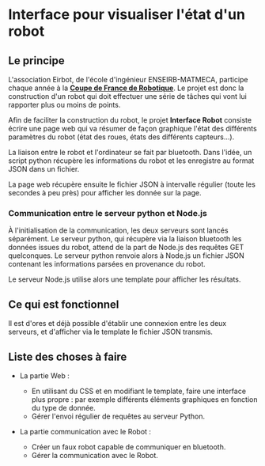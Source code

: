 # Interface pour visualiser l'état d'un robot

## Le principe

L'association Eirbot, de l'école d'ingénieur ENSEIRB-MATMECA, participe chaque année à la **[Coupe de France de Robotique](https://www.coupederobotique.fr/edition-2019/le-concours/thematique/)**.
Le projet est donc la construction d'un robot qui doit effectuer une série de tâches qui vont lui rapporter plus ou moins de points.

Afin de faciliter la construction du robot, le projet **Interface Robot** consiste écrire une page web qui va résumer de façon graphique l'état des différents paramètres du robot (état des roues, états des différents capteurs...).

La liaison entre le robot et l'ordinateur se fait par bluetooth. Dans l'idée, un script python récupère les informations du robot et les enregistre au format JSON dans un fichier.

La page web récupère ensuite le fichier JSON à intervalle régulier (toute les secondes à peu près) pour afficher les donnée sur la page.

### Communication entre le serveur python et Node.js

À l'initialisation de la communication, les deux serveurs sont lancés séparément.
Le serveur python, qui récupère via la liaison bluetooth les données issues du robot, attend de la part de Node.js des requêtes GET quelconques.
Le serveur python renvoie alors à Node.js un fichier JSON contenant les informations parsées en provenance du robot.

Le serveur Node.js utilise alors une template pour afficher les résultats.

## Ce qui est fonctionnel

Il est d'ores et déjà possible d'établir une connexion entre les deux serveurs, et d'afficher via le template le fichier JSON transmis.

## Liste des choses à faire

 - La partie Web :
   - En utilisant du CSS et en modifiant le template, faire une interface plus propre : par exemple différents éléments graphiques en fonction du type de donnée.
   - Gérer l'envoi régulier de requêtes au serveur Python.

 - La partie communication avec le Robot :
   - Créer un faux robot capable de communiquer en bluetooth.
   - Gérer la communication avec le Robot.

